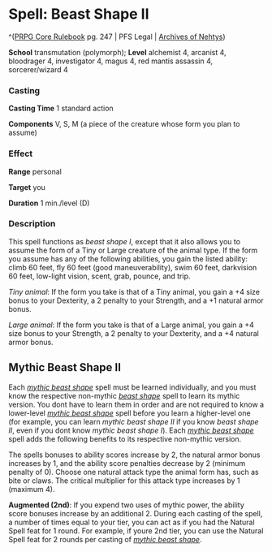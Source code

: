 # Spell: Beast Shape II

^([PRPG Core Rulebook][ss-beast-shape-ii] pg. 247 | PFS Legal | [Archives of Nehtys][sn-beast-shape-ii])

**School** transmutation (polymorph); **Level** alchemist 4, arcanist 4, bloodrager 4, investigator 4, magus 4, red mantis assassin 4, sorcerer/wizard 4

### Casting

**Casting Time** 1 standard action  

**Components** V, S, M (a piece of the creature whose form you plan to assume)

### Effect

**Range** personal  

**Target** you  

**Duration** 1 min./level (D)

### Description

This spell functions as _beast shape I_, except that it also allows you to assume the form of a Tiny or Large creature of the animal type. If the form you assume has any of the following abilities, you gain the listed ability: climb 60 feet, fly 60 feet (good maneuverability), swim 60 feet, darkvision 60 feet, low-light vision, scent, grab, pounce, and trip.  

_Tiny animal_: If the form you take is that of a Tiny animal, you gain a +4 size bonus to your Dexterity, a 2 penalty to your Strength, and a +1 natural armor bonus.  

_Large animal_: If the form you take is that of a Large animal, you gain a +4 size bonus to your Strength, a 2 penalty to your Dexterity, and a +4 natural armor bonus.

## Mythic Beast Shape II

Each _[mythic beast shape]_ spell must be learned individually, and you must know the respective non-mythic _[beast shape]_ spell to learn its mythic version. You dont have to learn them in order and are not required to know a lower-level _[mythic beast shape]_ spell before you learn a higher-level one (for example, you can learn _mythic beast shape II_ if you know _beast shape II_, even if you dont know _mythic beast shape I_). Each _[mythic beast shape]_ spell adds the following benefits to its respective non-mythic version.  

The spells bonuses to ability scores increase by 2, the natural armor bonus increases by 1, and the ability score penalties decrease by 2 (minimum penalty of 0). Choose one natural attack type the animal form has, such as bite or claws. The critical multiplier for this attack type increases by 1 (maximum 4).   

**Augmented (2nd)**: If you expend two uses of mythic power, the ability score bonuses increase by an additional 2. During each casting of the spell, a number of times equal to your tier, you can act as if you had the Natural Spell feat for 1 round. For example, if youre 2nd tier, you can use the Natural Spell feat for 2 rounds per casting of _[mythic beast shape]_.

[ss-beast-shape-ii]: http://paizo.com/pathfinderRPG/v57
[sn-beast-shape-ii]: http://www.archivesofnethys.com/SpellDisplay.aspx?ItemName=Beast%20Shape%20II
[mythic beast shape]: http://www.archivesofnethys.com/SpellDisplay.aspx?ItemName=mythic%20beast%20shape
[beast shape]: http://www.archivesofnethys.com/SpellDisplay.aspx?ItemName=beast%20shape